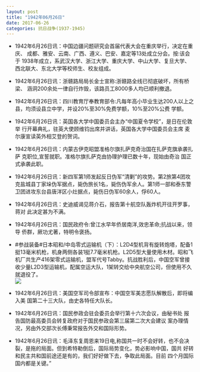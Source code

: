 ```yaml
---
layout: post
title: "1942年06月26日"
date: 2017-06-26
categories: 抗日战争(1937-1945)
---
```


<meta name="referrer" content="no-referrer" />

- 1942年6月26日讯：中国边疆问题研究会首届代表大会在重庆举行，决定在重庆、 成都、雅安、云南、广西、遵义、巴安、嘉定等13处成立分会。按:该会于 1938年成立，系武汉大学、浙江大学、重庆大学、中山大学、复旦大学、 西北联大、东北大学等校师生、校友组成。 

- 1942年6月26日讯：浙赣路局局长金士宣称:浙赣路全线已彻底破坏，所有桥梁、 涵洞200余处一律自行炸毁，该路员工8000多人均已顺利撤退。 

- 1942年6月26日讯：四川教育厅奉教育部令:凡每年高小毕业生达200人以上之 县，均须设县立中学，并设20%至30%免费学额，10%至20%公费 学额。 

- 1942年6月26日讯：英国各大学中国委员会主办“中国夏令学校”，是日在伦敦举 行开幕典礼，驻英大使顾维钧出席并讲话，英国各大学中国委员会主席 麦尔康宣读英外相艾登的贺词。 

- 1942年6月26日讯：内蒙古伊克昭盟准格尔旗扎萨克奇治国在扎萨克旗承袭扎萨 克职位,宣誓就职。准格尔旗扎萨克由协理护理已数十年，现始由奇治 国正式承袭此职。 

- 1942年6月26日讯：新四军第1师发起反日伪军“清剿”的攻势。第2旅第4团攻克盐城县丁家垛伪军据点，毙伪旅长1名，毙伤伪军余人。第1师一部和泰东警卫团进攻东台县唐洋区小灶据点，毙伤日伪军60余人，俘60人。 

- 1942年6月26日讯：史迪威谒见蒋介石，报告第十航空队轰炸机开往开罗事，蒋对 此决定甚为不满。 

- 1942年6月26日讯：国民政府令:曾江水早年侨居南洋,效忠革命;抗战以来，领导 侨群，厥功尤著，特明令褒扬。 

- #参战装备#日本昭和/中岛零式运输机（下）：L2D4型机背有旋转炮塔，配备1挺13毫米机枪，机身两侧各装1挺7.7毫米机枪。L2D5型大量使用木材。昭和飞机厂共生产416架零式运输机，盟军代号Tabby。抗战胜利后，中国空军曾接收少量L2D3型运输机，配属空运大队，1架转交给中央航空公司，但使用不久就退役了。 <br/><img src="https://wx1.sinaimg.cn/large/aca367d8ly1fgydgphznuj20b40ccq4l.jpg" />

- 1942年6月26日讯：美国空军司令部宣布：中国空军美志愿队解散后，即将编入美 国第二十三大队，由史各特任大队长。 

- 1942年6月26日讯：国民参政会驻会委员会举行第十六次会议，由秘书处 报告国防最高委员会转复政府对于国民参政会第三届第二次大会建议 案办理情况，另由外交部次长傅秉常报告外交和国际形势。 

- 1942年6月26日讯：毛泽东复周恩来19日电,称国共一时不会好转，也不会决 裂，是拖的局面。但到希特勒倒后，国际局势变化，势必影响中国，国共 好转和民主共和国前途还是有的，我们好好做下去，争取此局面。目前 四个月国际国内都是关键。” 

